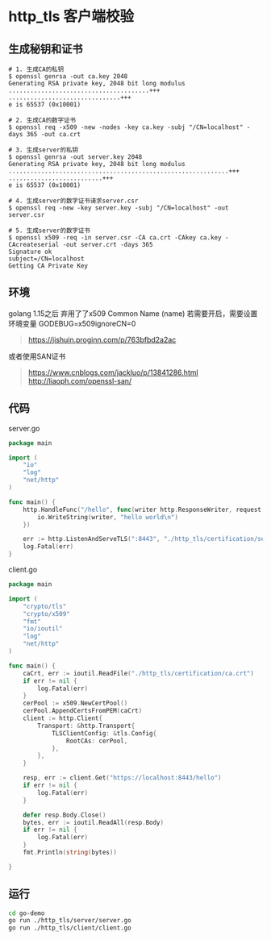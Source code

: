 # http_tls 客户端校验

## 生成秘钥和证书

```
# 1. 生成CA的私钥
$ openssl genrsa -out ca.key 2048
Generating RSA private key, 2048 bit long modulus
.......................................+++
...............................+++
e is 65537 (0x10001)

# 2. 生成CA的数字证书
$ openssl req -x509 -new -nodes -key ca.key -subj "/CN=localhost" -days 365 -out ca.crt

# 3. 生成server的私钥
$ openssl genrsa -out server.key 2048
Generating RSA private key, 2048 bit long modulus
.............................................................+++
..........................+++
e is 65537 (0x10001)

# 4. 生成server的数字证书请求server.csr
$ openssl req -new -key server.key -subj "/CN=localhost" -out server.csr

# 5. 生成server的数字证书
$ openssl x509 -req -in server.csr -CA ca.crt -CAkey ca.key -CAcreateserial -out server.crt -days 365
Signature ok
subject=/CN=localhost
Getting CA Private Key
```

## 环境

golang 1.15之后 弃用了了x509 Common Name (name)
若需要开启，需要设置环境变量 GODEBUG=x509ignoreCN=0
> https://jishuin.proginn.com/p/763bfbd2a2ac

或者使用SAN证书
> https://www.cnblogs.com/jackluo/p/13841286.html
> http://liaoph.com/openssl-san/
## 代码
server.go
```go
package main

import (
	"io"
	"log"
	"net/http"
)

func main() {
	http.HandleFunc("/hello", func(writer http.ResponseWriter, request *http.Request) {
		io.WriteString(writer, "hello world\n")
	})

	err := http.ListenAndServeTLS(":8443", "./http_tls/certification/server.crt", "./http_tls/certification/server.key", nil)
	log.Fatal(err)
}
```

client.go
```go
package main

import (
	"crypto/tls"
	"crypto/x509"
	"fmt"
	"io/ioutil"
	"log"
	"net/http"
)

func main() {
	caCrt, err := ioutil.ReadFile("./http_tls/certification/ca.crt")
	if err != nil {
		log.Fatal(err)
	}
	cerPool := x509.NewCertPool()
	cerPool.AppendCertsFromPEM(caCrt)
	client := http.Client{
		Transport: &http.Transport{
			TLSClientConfig: &tls.Config{
				RootCAs: cerPool,
			},
		},
	}

	resp, err := client.Get("https://localhost:8443/hello")
	if err != nil {
		log.Fatal(err)
	}

	defer resp.Body.Close()
	bytes, err := ioutil.ReadAll(resp.Body)
	if err != nil {
		log.Fatal(err)
	}
	fmt.Println(string(bytes))

}
```

## 运行

```bash
cd go-demo
go run ./http_tls/server/server.go
go run ./http_tls/client/client.go
```
